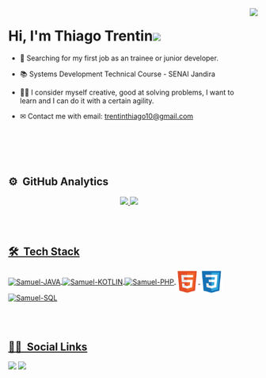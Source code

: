 <img align="right" height="590em" src="https://raw.githubusercontent.com/gist/Thiago9x/98c8d9ee339e993e1ec978dcd115ad1d/raw/858bd5b9417310f34bf01f1047e6be717abf204a/gitHubCard.svg"/>

<h1 align="left">Hi, I'm Thiago Trentin<img src="https://raw.githubusercontent.com/kaueMarques/kaueMarques/master/hi.gif" width="30px"></h1>

- 💼 Searching for my first job as an trainee or junior developer.

- 📚 Systems Development Technical Course - SENAI Jandira

- 🤵🏻 I consider myself creative, good at solving problems, I want to learn and I can do it with a certain agility.

- ✉ Contact me with email: trentinthiago10@gmail.com

<br><br>
<br><br>


  ## ⚙️ &nbsp;GitHub Analytics

<div align="center">
  <a href="https://github.com/Thiago9x">
  <img height="180em" src="https://github-readme-stats.vercel.app/api?username=Thiago9x&show_icons=true&theme=radical&include_all_commits=true&count_private=true"/>
  <img height="180em" src="https://github-readme-stats.vercel.app/api/top-langs/?username=Thiago9x&layout=compact&langs_count=7&theme=radical"/>
</div>
  
  <br><br>
  
  ## 🛠 &nbsp;Tech Stack
  
 <div style="display: inline_block">
  <img align="center" alt="Samuel-JAVA" height="45" width="45" src="https://cdn.jsdelivr.net/gh/devicons/devicon/icons/java/java-original.svg"/>
  <img align="center" alt="Samuel-KOTLIN" height="45" width="45" src="https://cdn.jsdelivr.net/gh/devicons/devicon/icons/kotlin/kotlin-original.svg"/>
  <img align="center" alt="Samuel-PHP" height="45" width="45"src="https://cdn.jsdelivr.net/gh/devicons/devicon/icons/php/php-original.svg"/>
   <img align="center" alt="Samuel-HTML" height="45" width="45" src="https://raw.githubusercontent.com/devicons/devicon/master/icons/html5/html5-original.svg"/>
  <img align="center" alt="Samuel-CSS" height="45" width="45" src="https://raw.githubusercontent.com/devicons/devicon/master/icons/css3/css3-original.svg"/>
  <img align="center" alt="Samuel-SQL" height="45" width="45" src="https://cdn.jsdelivr.net/gh/devicons/devicon/icons/mysql/mysql-plain.svg"/>
 </div>

   <br><br>
  
## 🤵🏻 &nbsp;Social Links
  <div>
     <a href="https://www.linkedin.com/in/thiago-trentin-20a914212/" target="_blank"><img src="https://img.shields.io/badge/-LinkedIn-%230077B5?style=for-the-badge&logo=linkedin&logoColor=white" target="_blank"></a> 
     <a href="mailto:trentinthiago10@gmail.com"><img src="https://img.shields.io/badge/-Gmail-%23333?style=for-the-badge&logo=gmail&logoColor=white" target="_blank"></a>
  </div>  
